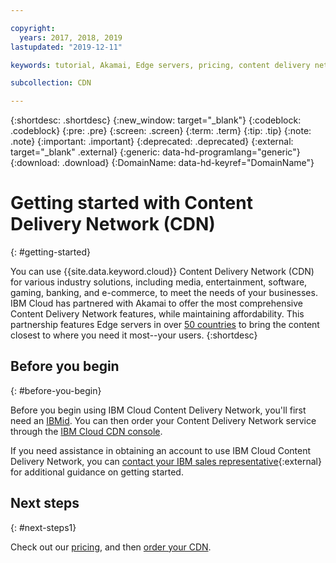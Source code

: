 ```yaml
---

copyright:
  years: 2017, 2018, 2019
lastupdated: "2019-12-11"

keywords: tutorial, Akamai, Edge servers, pricing, content delivery network, comprehensive, account

subcollection: CDN

---
```


{:shortdesc: .shortdesc}
{:new_window: target="_blank"}
{:codeblock: .codeblock}
{:pre: .pre}
{:screen: .screen}
{:term: .term}
{:tip: .tip}
{:note: .note}
{:important: .important}
{:deprecated: .deprecated}
{:external: target="_blank" .external}
{:generic: data-hd-programlang="generic"}
{:download: .download}
{:DomainName: data-hd-keyref="DomainName"}

# Getting started with Content Delivery Network (CDN)
{: #getting-started}

You can use {{site.data.keyword.cloud}} Content Delivery Network (CDN) for various industry solutions, including media, entertainment, software, gaming, banking, and e-commerce, to meet the needs of your businesses. IBM Cloud has partnered with Akamai to offer the most comprehensive Content Delivery Network features, while maintaining affordability. This partnership features Edge servers in over [50 countries](/docs/CDN?topic=CDN-list-of-edge-servers#list-of-edge-servers) to bring the content closest to where you need it most--your users.
{:shortdesc}

## Before you begin
{: #before-you-begin}

Before you begin using IBM Cloud Content Delivery Network, you'll first need an [IBMid](https://www.ibm.com/account/us-en/signup/register.html). You can then order your Content Delivery Network service through the [IBM Cloud CDN console](https://cloud.ibm.com/catalog/infrastructure/cdn-powered-by-akamai).

If you need assistance in obtaining an account to use IBM Cloud Content Delivery Network, you can [contact your IBM sales representative](https://www.ibm.com/cloud/contact-us/){:external} for additional guidance on getting started.

## Next steps
{: #next-steps1}

Check out our [pricing](/docs/CDN?topic=CDN-pricing#pricing), and then [order your CDN](/docs/CDN?topic=CDN-order-a-cdn).
